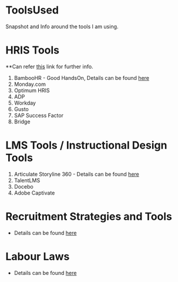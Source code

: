 # ToolsUsed
Snapshot and Info around the tools I am using.

# HRIS Tools
**Can refer [this](https://www.indeed.com/recruitment/c/info/hris-software-tools) link for further info.
1. BambooHR - Good HandsOn, Details can be found [here](/BambooHR/Info.md)
2. Monday.com
3. Optimum HRIS
4. ADP
5. Workday
6. Gusto
7. SAP Success Factor
8. Bridge

# LMS Tools / Instructional Design Tools
1. Articulate Storyline 360 - Details can be found [here](/ArticualteStoryline/Info.md)
2. TalentLMS
3. Docebo
4. Adobe Captivate

# Recruitment Strategies and Tools
 - Details can be found [here](/Recruitment/Info.md)

# Labour Laws
 - Details can be found [here](/LaborLaws/Info.md)
